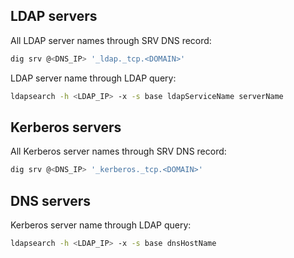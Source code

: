 ## LDAP servers
All LDAP server names through SRV DNS record:
```bash
dig srv @<DNS_IP> '_ldap._tcp.<DOMAIN>'
```

LDAP server name through LDAP query:
```bash
ldapsearch -h <LDAP_IP> -x -s base ldapServiceName serverName
```

## Kerberos servers
All Kerberos server names through SRV DNS record:
```bash
dig srv @<DNS_IP> '_kerberos._tcp.<DOMAIN>'
```

## DNS servers
Kerberos server name through LDAP query:
```bash
ldapsearch -h <LDAP_IP> -x -s base dnsHostName
```